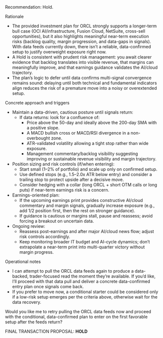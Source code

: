 Recommendation: Hold.

Rationale
- The provided investment plan for ORCL strongly supports a longer-term bull case (OCI AI/infrastructure, Fusion Cloud, NetSuite, cross-sell opportunities), but it also highlights meaningful near-term execution risks (backlog quality, margin progression, and data-gaps in signals). With data feeds currently down, there isn’t a reliable, data-confirmed setup to justify overweight exposure right now.
- A Hold is consistent with prudent risk management: you await clearer evidence that backlog translates into visible revenue, that margins can meaningfully improve, and that earnings guidance validates the AI/cloud trajectory.
- The plan’s logic to defer until data confirms multi-signal convergence remains sound: delaying until both technical and fundamental indicators align reduces the risk of a premature move into a noisy or overextended setup.

Concrete approach and triggers
- Maintain a data-driven, cautious posture until signals return:
  - If data returns: look for a confluence of:
    - Price above the 50-day and ideally above the 200-day SMA with a positive slope.
    - A MACD bullish cross or MACD/RSI divergence in a non-overbought zone.
    - ATR-validated volatility allowing a tight stop rather than wide exposure.
    - Management commentary/backlog visibility suggesting improving or sustainable revenue visibility and margin trajectory.
- Position sizing and risk controls (if/when entering):
  - Start small (1–2% of portfolio) and scale up only on confirmed setup.
  - Use defined stops (e.g., 1.5–2.0x ATR below entry) and consider a trailing stop to protect upside after a decisive move.
  - Consider hedging with a collar (long ORCL + short OTM calls or long puts) if near-term earnings risk is a concern.
- Earnings-oriented plan:
  - If the upcoming earnings print provides constructive AI/cloud commentary and margin signals, gradually increase exposure (e.g., add 1/2 position first, then the rest on stronger guidance).
  - If guidance is cautious or margins stall, pause and reassess; avoid forcing a breakout on uncertain data.
- Ongoing review:
  - Reassess post-earnings and after major AI/cloud news flow; adjust risk controls accordingly.
  - Keep monitoring broader IT budget and AI-cycle dynamics; don’t extrapolate a near-term print into multi-quarter victory without margin progress.

Operational notes
- I can attempt to pull the ORCL data feeds again to produce a data-backed, trader-focused read the moment they’re available. If you’d like, I’ll proceed with that data pull and deliver a concrete data-confirmed entry plan once signals come back.
- If you prefer to move now, a conditional starter could be considered only if a low-risk setup emerges per the criteria above, otherwise wait for the data recovery.

Would you like me to retry pulling the ORCL data feeds now and proceed with the conditional, data-confirmed plan to enter on the first favorable setup after the feeds return?

FINAL TRANSACTION PROPOSAL: **HOLD**